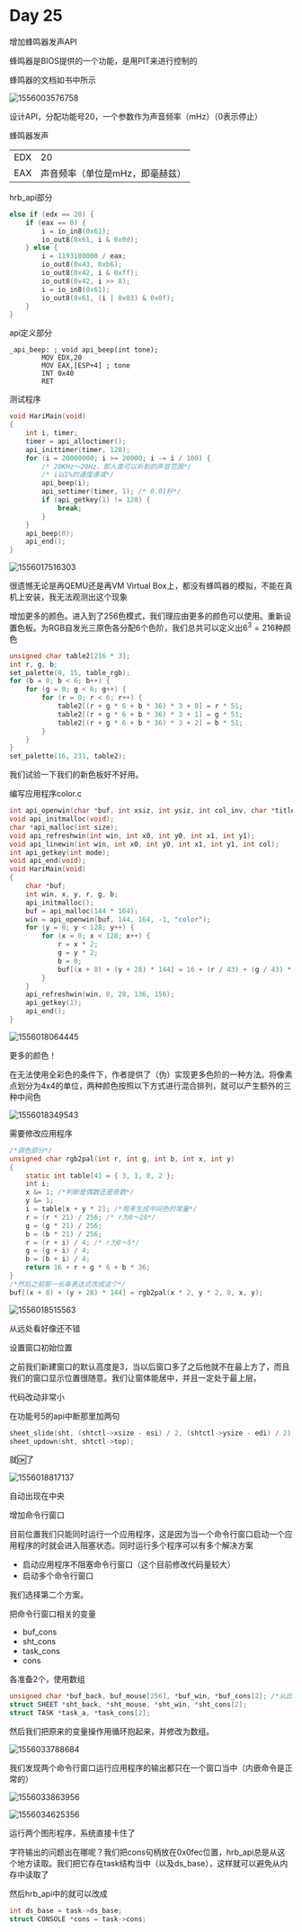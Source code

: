 # Day 25

增加蜂鸣器发声API

蜂鸣器是BIOS提供的一个功能，是用PIT来进行控制的

蜂鸣器的文档如书中所示

![1556003576758](C:\Users\egwcy\AppData\Roaming\Typora\typora-user-images\1556003576758.png)

设计API，分配功能号20，一个参数作为声音频率（mHz）（0表示停止）

蜂鸣器发声

<table><tr><td>EDX</td><td>20</td></tr>
<tr><td>EAX</td><td>声音频率（单位是mHz，即毫赫兹）</td></tr></table>

hrb_api部分

```c
else if (edx == 20) {
    if (eax == 0) {
        i = io_in8(0x61);
        io_out8(0x61, i & 0x0d);
    } else {
        i = 1193180000 / eax;
        io_out8(0x43, 0xb6);
        io_out8(0x42, i & 0xff);
        io_out8(0x42, i >> 8);
        i = io_in8(0x61);
        io_out8(0x61, (i | 0x03) & 0x0f);
    }
}
```

api定义部分

```assembly
_api_beep: ; void api_beep(int tone);
        MOV EDX,20
        MOV EAX,[ESP+4] ; tone
        INT 0x40
        RET
```

测试程序

```c
void HariMain(void)
{
    int i, timer;
    timer = api_alloctimer();
    api_inittimer(timer, 128);
    for (i = 20000000; i >= 20000; i -= i / 100) {
        /* 20KHz～20Hz，即人类可以听到的声音范围*/
        /* i以1%的速度递减*/
        api_beep(i);
        api_settimer(timer, 1); /* 0.01秒*/
        if (api_getkey(1) != 128) {
            break;
        }
    }
    api_beep(0);
    api_end();
}
```

![1556017516303](C:\Users\egwcy\AppData\Roaming\Typora\typora-user-images\1556017516303.png)

很遗憾无论是再QEMU还是再VM Virtual Box上，都没有蜂鸣器的模拟，不能在真机上安装，我无法观测出这个现象





增加更多的颜色。进入到了256色模式，我们理应由更多的颜色可以使用。重新设置色板。为RGB自发光三原色各分配6个色阶，我们总共可以定义出$6^3=216$种颜色

```c
unsigned char table2[216 * 3];
int r, g, b;
set_palette(0, 15, table_rgb);
for (b = 0; b < 6; b++) {
    for (g = 0; g < 6; g++) {
        for (r = 0; r < 6; r++) {
            table2[(r + g * 6 + b * 36) * 3 + 0] = r * 51;
            table2[(r + g * 6 + b * 36) * 3 + 1] = g * 51;
            table2[(r + g * 6 + b * 36) * 3 + 2] = b * 51;
        }
    }
}
set_palette(16, 231, table2);
```

我们试验一下我们的新色板好不好用。

编写应用程序color.c

```c
int api_openwin(char *buf, int xsiz, int ysiz, int col_inv, char *title);
void api_initmalloc(void);
char *api_malloc(int size);
void api_refreshwin(int win, int x0, int y0, int x1, int y1);
void api_linewin(int win, int x0, int y0, int x1, int y1, int col);
int api_getkey(int mode);
void api_end(void);
void HariMain(void)
{
    char *buf;
    int win, x, y, r, g, b;
    api_initmalloc();
    buf = api_malloc(144 * 164);
    win = api_openwin(buf, 144, 164, -1, "color");
    for (y = 0; y < 128; y++) {
        for (x = 0; x < 128; x++) {
            r = x * 2;
            g = y * 2;
            b = 0;
            buf[(x + 8) + (y + 28) * 144] = 16 + (r / 43) + (g / 43) * 6 + (b / 43) * 36;
        }
    }
    api_refreshwin(win, 8, 28, 136, 156);
    api_getkey(1);
    api_end();
}
```

![1556018064445](C:\Users\egwcy\AppData\Roaming\Typora\typora-user-images\1556018064445.png)



更多的颜色！

在无法使用全彩色的条件下，作者提供了（伪）实现更多色阶的一种方法。将像素点划分为4x4的单位，两种颜色按照以下方式进行混合排列，就可以产生额外的三种中间色

![1556018349543](C:\Users\egwcy\AppData\Roaming\Typora\typora-user-images\1556018349543.png)

需要修改应用程序

```c
/*调色部分*/
unsigned char rgb2pal(int r, int g, int b, int x, int y)
{
    static int table[4] = { 3, 1, 0, 2 };
    int i;
    x &= 1; /*判断是偶数还是奇数*/
    y &= 1;
    i = table[x + y * 2]; /*用来生成中间色的常量*/
    r = (r * 21) / 256; /* r为0～20*/
    g = (g * 21) / 256;
    b = (b * 21) / 256;
    r = (r + i) / 4; /* r为0～5*/
    g = (g + i) / 4;
    b = (b + i) / 4;
    return 16 + r + g * 6 + b * 36;
}
/*然后之前那一长串表达式改成这个*/
buf[(x + 8) + (y + 28) * 144] = rgb2pal(x * 2, y * 2, 0, x, y);
```

![1556018515563](C:\Users\egwcy\AppData\Roaming\Typora\typora-user-images\1556018515563.png)

从远处看好像还不错



设置窗口初始位置

之前我们新建窗口的默认高度是3，当以后窗口多了之后他就不在最上方了，而且我们的窗口显示位置很随意。我们让窗体能居中，并且一定处于最上层。

代码改动非常小

在功能号5的api中断那里加两句

```c
sheet_slide(sht, (shtctl->xsize - esi) / 2, (shtctl->ysize - edi) / 2);
sheet_updown(sht, shtctl->top);
```

就🆗了

![1556018817137](C:\Users\egwcy\AppData\Roaming\Typora\typora-user-images\1556018817137.png)

自动出现在中央



增加命令行窗口

目前位置我们只能同时运行一个应用程序，这是因为当一个命令行窗口启动一个应用程序的时就会进入阻塞状态。同时运行多个程序可以有多个解决方案

- 启动应用程序不阻塞命令行窗口（这个目前修改代码量较大）
- 启动多个命令行窗口

我们选择第二个方案。

把命令行窗口相关的变量

- buf_cons
- sht_cons
- task_cons
- cons

各准备2个，使用数组

```c
unsigned char *buf_back, buf_mouse[256], *buf_win, *buf_cons[2]; /*从此开始*/
struct SHEET *sht_back, *sht_mouse, *sht_win, *sht_cons[2];
struct TASK *task_a, *task_cons[2]; 
```

然后我们把原来的变量操作用循环抱起来，并修改为数组。

![1556033788684](C:\Users\egwcy\AppData\Roaming\Typora\typora-user-images\1556033788684.png)

我们发现两个命令行窗口运行应用程序的输出都只在一个窗口当中（内嵌命令是正常的）

![1556033863956](C:\Users\egwcy\AppData\Roaming\Typora\typora-user-images\1556033863956.png)

![1556034625356](C:\Users\egwcy\AppData\Roaming\Typora\typora-user-images\1556034625356.png)

运行两个图形程序，系统直接卡住了



字符输出的问题出在哪呢？我们把cons句柄放在0x0fec位置，hrb_api总是从这个地方读取。我们把它存在task结构当中（以及ds_base），这样就可以避免从内存中读取了

然后hrb_api中的就可以改成

```c
int ds_base = task->ds_base; 
struct CONSOLE *cons = task->cons; 
```

